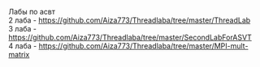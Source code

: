 Лабы по асвт  
2 лаба - https://github.com/Aiza773/Threadlaba/tree/master/ThreadLab  
3 лаба - https://github.com/Aiza773/Threadlaba/tree/master/SecondLabForASVT  
4 лаба - https://github.com/Aiza773/Threadlaba/tree/master/MPI-mult-matrix  
